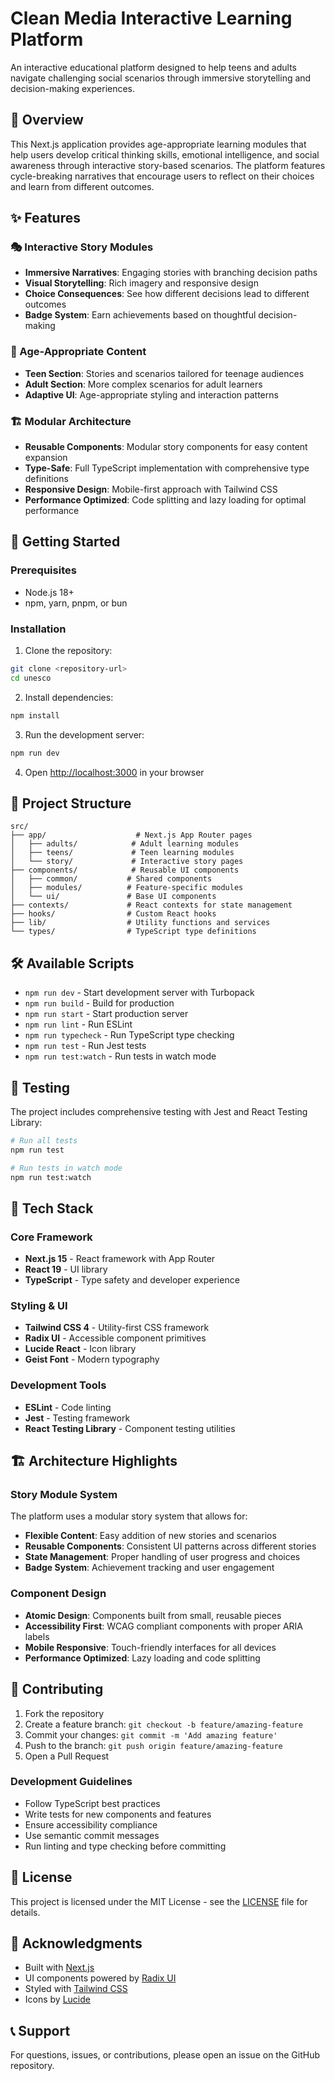# Clean Media Interactive Learning Platform

An interactive educational platform designed to help teens and adults navigate challenging social scenarios through immersive storytelling and decision-making experiences.

## 🎯 Overview

This Next.js application provides age-appropriate learning modules that help users develop critical thinking skills, emotional intelligence, and social awareness through interactive story-based scenarios. The platform features cycle-breaking narratives that encourage users to reflect on their choices and learn from different outcomes.

## ✨ Features

### 🎭 Interactive Story Modules

- **Immersive Narratives**: Engaging stories with branching decision paths
- **Visual Storytelling**: Rich imagery and responsive design
- **Choice Consequences**: See how different decisions lead to different outcomes
- **Badge System**: Earn achievements based on thoughtful decision-making

### 👥 Age-Appropriate Content

- **Teen Section**: Stories and scenarios tailored for teenage audiences
- **Adult Section**: More complex scenarios for adult learners
- **Adaptive UI**: Age-appropriate styling and interaction patterns

### 🏗️ Modular Architecture

- **Reusable Components**: Modular story components for easy content expansion
- **Type-Safe**: Full TypeScript implementation with comprehensive type definitions
- **Responsive Design**: Mobile-first approach with Tailwind CSS
- **Performance Optimized**: Code splitting and lazy loading for optimal performance

## 🚀 Getting Started

### Prerequisites

- Node.js 18+
- npm, yarn, pnpm, or bun

### Installation

1. Clone the repository:

```bash
git clone <repository-url>
cd unesco
```

2. Install dependencies:

```bash
npm install
```

3. Run the development server:

```bash
npm run dev
```

4. Open [http://localhost:3000](http://localhost:3000) in your browser

## 📁 Project Structure

```
src/
├── app/                    # Next.js App Router pages
│   ├── adults/            # Adult learning modules
│   ├── teens/             # Teen learning modules
│   └── story/             # Interactive story pages
├── components/            # Reusable UI components
│   ├── common/           # Shared components
│   ├── modules/          # Feature-specific modules
│   └── ui/               # Base UI components
├── contexts/             # React contexts for state management
├── hooks/                # Custom React hooks
├── lib/                  # Utility functions and services
└── types/                # TypeScript type definitions
```

## 🛠️ Available Scripts

- `npm run dev` - Start development server with Turbopack
- `npm run build` - Build for production
- `npm run start` - Start production server
- `npm run lint` - Run ESLint
- `npm run typecheck` - Run TypeScript type checking
- `npm run test` - Run Jest tests
- `npm run test:watch` - Run tests in watch mode

## 🧪 Testing

The project includes comprehensive testing with Jest and React Testing Library:

```bash
# Run all tests
npm run test

# Run tests in watch mode
npm run test:watch
```

## 🎨 Tech Stack

### Core Framework

- **Next.js 15** - React framework with App Router
- **React 19** - UI library
- **TypeScript** - Type safety and developer experience

### Styling & UI

- **Tailwind CSS 4** - Utility-first CSS framework
- **Radix UI** - Accessible component primitives
- **Lucide React** - Icon library
- **Geist Font** - Modern typography

### Development Tools

- **ESLint** - Code linting
- **Jest** - Testing framework
- **React Testing Library** - Component testing utilities

## 🏗️ Architecture Highlights

### Story Module System

The platform uses a modular story system that allows for:

- **Flexible Content**: Easy addition of new stories and scenarios
- **Reusable Components**: Consistent UI patterns across different stories
- **State Management**: Proper handling of user progress and choices
- **Badge System**: Achievement tracking and user engagement

### Component Design

- **Atomic Design**: Components built from small, reusable pieces
- **Accessibility First**: WCAG compliant components with proper ARIA labels
- **Mobile Responsive**: Touch-friendly interfaces for all devices
- **Performance Optimized**: Lazy loading and code splitting

## 🤝 Contributing

1. Fork the repository
2. Create a feature branch: `git checkout -b feature/amazing-feature`
3. Commit your changes: `git commit -m 'Add amazing feature'`
4. Push to the branch: `git push origin feature/amazing-feature`
5. Open a Pull Request

### Development Guidelines

- Follow TypeScript best practices
- Write tests for new components and features
- Ensure accessibility compliance
- Use semantic commit messages
- Run linting and type checking before committing

## 📄 License

This project is licensed under the MIT License - see the [LICENSE](LICENSE) file for details.

## 🌟 Acknowledgments

- Built with [Next.js](https://nextjs.org/)
- UI components powered by [Radix UI](https://www.radix-ui.com/)
- Styled with [Tailwind CSS](https://tailwindcss.com/)
- Icons by [Lucide](https://lucide.dev/)

## 📞 Support

For questions, issues, or contributions, please open an issue on the GitHub repository.
